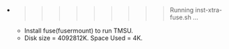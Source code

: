 * >>>>>>>>> Running inst-xtra-fuse.sh ...
  * Install fuse(fusermount) to run TMSU.
  * Disk size = 4092812K. Space Used = 4K.
